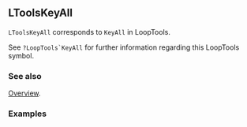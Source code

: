 ## LToolsKeyAll

`LToolsKeyAll` corresponds to `KeyAll` in LoopTools.

See ``?LoopTools`KeyAll`` for further information regarding this LoopTools symbol.

### See also

[Overview](Extra/FeynHelpers.md).

### Examples